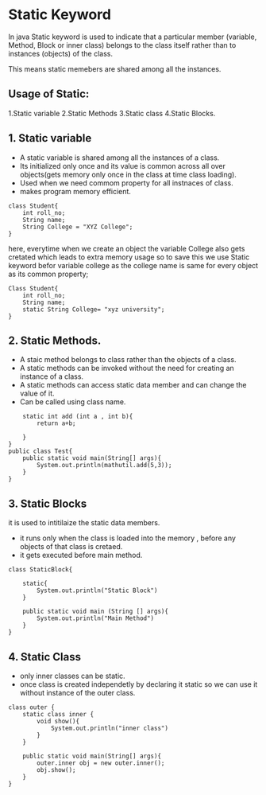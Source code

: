 # Static Keyword
In java Static keyword is used to indicate that  a particular member (variable, Method, Block or inner class) belongs to the class itself rather than to instances (objects) of the class.

This means static memebers are shared among all the instances.
## Usage of Static:
1.Static variable
2.Static Methods
3.Static class
4.Static  Blocks.

##  1. Static variable
- A static variable is shared among all the instances of a class.
- Its initialized only once and its value is common across all over objects(gets memory only once in the      class at time class loading).
- Used when we need commom property for all instnaces of class.
- makes program memory efficient.

```
class Student{
    int roll_no;
    String name;
    String College = "XYZ College";
}
```
here, everytime when we create an object the variable College also gets cretated which leads to extra memory usage so to save this we use Static keyword befor variable college as the college name is same for every object as its common property;

```
Class Student{
    int roll_no;
    String name;
    static String College= "xyz university";
}
```


## 2. Static Methods.
- A staic method belongs to class rather than the objects of a class.
- A static methods can be invoked without the need for creating an instance of a class.
- A static methods can access static data member and can change the value of it.
- Can be called using class name.

``` class mathutil{
    static int add (int a , int b){
        return a+b;

    }
}
public class Test{
    public static void main(String[] args){
        System.out.println(mathutil.add(5,3));
    }
}
```

## 3. Static Blocks
it is used to intitilaize the static data members.
- it runs only when the class is loaded into the memory , before any objects of that class is cretaed.
- it gets executed before main method.

```
class StaticBlock{

    static{
        System.out.println("Static Block")
    }

    public static void main (String [] args){
        System.out.println("Main Method")
    }
}
```
## 4. Static Class
- only inner classes can be static.
- once class is created independetly by declaring it static so we can use it without instance of the outer class.

```
class outer {
    static class inner {
        void show(){
            System.out.println("inner class")
        }
    }

    public static void main(String[] args){
        outer.inner obj = new outer.inner();
        obj.show();
    }
}
```
